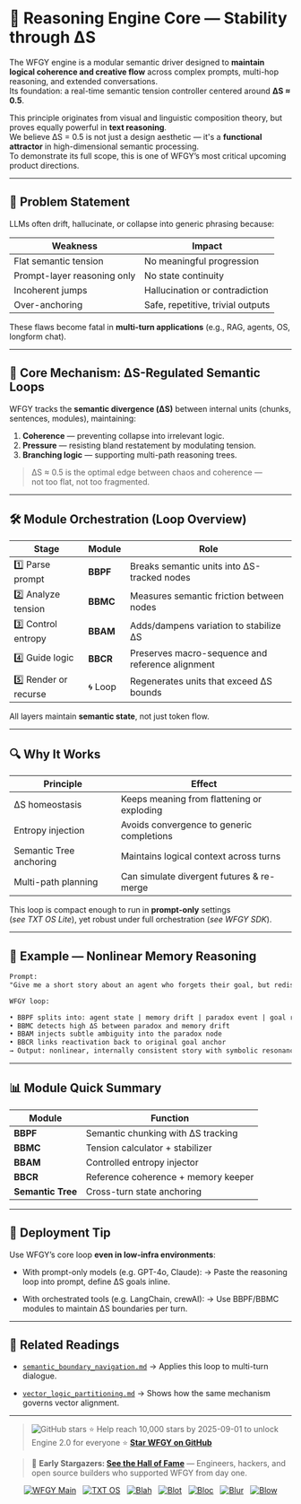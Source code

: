 # 🧠 Reasoning Engine Core — Stability through ΔS

The WFGY engine is a modular semantic driver designed to **maintain logical coherence and creative flow** across complex prompts, multi-hop reasoning, and extended conversations.  
Its foundation: a real-time semantic tension controller centered around **ΔS ≈ 0.5**.

This principle originates from visual and linguistic composition theory, but proves equally powerful in **text reasoning**.  
We believe ΔS = 0.5 is not just a design aesthetic — it's a **functional attractor** in high-dimensional semantic processing.  
To demonstrate its full scope, this is one of WFGY’s most critical upcoming product directions.

---

## 📌 Problem Statement

LLMs often drift, hallucinate, or collapse into generic phrasing because:

| Weakness                    | Impact                            |
| --------------------------- | --------------------------------- |
| Flat semantic tension       | No meaningful progression         |
| Prompt-layer reasoning only | No state continuity               |
| Incoherent jumps            | Hallucination or contradiction    |
| Over-anchoring              | Safe, repetitive, trivial outputs |

These flaws become fatal in **multi-turn applications** (e.g., RAG, agents, OS, longform chat).

---

## 🧩 Core Mechanism: ΔS-Regulated Semantic Loops

WFGY tracks the **semantic divergence (ΔS)** between internal units (chunks, sentences, modules), maintaining:

1. **Coherence** — preventing collapse into irrelevant logic.  
2. **Pressure** — resisting bland restatement by modulating tension.  
3. **Branching logic** — supporting multi-path reasoning trees.

> ΔS ≈ 0.5 is the optimal edge between chaos and coherence —  
> not too flat, not too fragmented.

---

## 🛠 Module Orchestration (Loop Overview)

| Stage                 | Module   | Role                                             |
| --------------------- | -------- | ------------------------------------------------ |
| 1️⃣ Parse prompt      | **BBPF** | Breaks semantic units into ΔS-tracked nodes      |
| 2️⃣ Analyze tension   | **BBMC** | Measures semantic friction between nodes         |
| 3️⃣ Control entropy   | **BBAM** | Adds/dampens variation to stabilize ΔS           |
| 4️⃣ Guide logic       | **BBCR** | Preserves macro-sequence and reference alignment |
| 5️⃣ Render or recurse | 🌀 Loop  | Regenerates units that exceed ΔS bounds          |

All layers maintain **semantic state**, not just token flow.

---

## 🔍 Why It Works

| Principle               | Effect                                     |
| ----------------------- | ------------------------------------------ |
| ΔS homeostasis          | Keeps meaning from flattening or exploding |
| Entropy injection       | Avoids convergence to generic completions  |
| Semantic Tree anchoring | Maintains logical context across turns     |
| Multi-path planning     | Can simulate divergent futures & re-merge  |

This loop is compact enough to run in **prompt-only** settings  
(*see TXT OS Lite*), yet robust under full orchestration (*see WFGY SDK*).

---

## 🧪 Example — Nonlinear Memory Reasoning

```txt
Prompt:
"Give me a short story about an agent who forgets their goal, but rediscovers it through a paradox."

WFGY loop:

• BBPF splits into: agent state | memory drift | paradox event | goal reactivation  
• BBMC detects high ΔS between paradox and memory drift  
• BBAM injects subtle ambiguity into the paradox node  
• BBCR links reactivation back to original goal anchor  
→ Output: nonlinear, internally consistent story with symbolic resonance
````

---

## 📊 Module Quick Summary

| Module            | Function                            |
| ----------------- | ----------------------------------- |
| **BBPF**          | Semantic chunking with ΔS tracking  |
| **BBMC**          | Tension calculator + stabilizer     |
| **BBAM**          | Controlled entropy injector         |
| **BBCR**          | Reference coherence + memory keeper |
| **Semantic Tree** | Cross-turn state anchoring          |

---

## 📍 Deployment Tip

Use WFGY’s core loop **even in low-infra environments**:

* With prompt-only models (e.g. GPT-4o, Claude):
  → Paste the reasoning loop into prompt, define ΔS goals inline.

* With orchestrated tools (e.g. LangChain, crewAI):
  → Use BBPF/BBMC modules to maintain ΔS boundaries per turn.

---

## 📘 Related Readings

* [`semantic_boundary_navigation.md`](./semantic_boundary_navigation.md)
  → Applies this loop to multi-turn dialogue.

* [`vector_logic_partitioning.md`](./vector_logic_partitioning.md)
  → Shows how the same mechanism governs vector alignment.

---

> <img src="https://img.shields.io/github/stars/onestardao/WFGY?style=social" alt="GitHub stars"> ⭐ Help reach 10,000 stars by 2025-09-01 to unlock Engine 2.0 for everyone  ⭐ <strong><a href="https://github.com/onestardao/WFGY">Star WFGY on GitHub</a></strong>

> 👑 **Early Stargazers: [See the Hall of Fame](https://github.com/onestardao/WFGY/tree/main/stargazers)** —
> Engineers, hackers, and open source builders who supported WFGY from day one.

<div align="center">

[![WFGY Main](https://img.shields.io/badge/WFGY-Main-red?style=flat-square)](https://github.com/onestardao/WFGY)
 
[![TXT OS](https://img.shields.io/badge/TXT%20OS-Reasoning%20OS-orange?style=flat-square)](https://github.com/onestardao/WFGY/tree/main/OS)
 
[![Blah](https://img.shields.io/badge/Blah-Semantic%20Embed-yellow?style=flat-square)](https://github.com/onestardao/WFGY/tree/main/OS/BlahBlahBlah)
 
[![Blot](https://img.shields.io/badge/Blot-Persona%20Core-green?style=flat-square)](https://github.com/onestardao/WFGY/tree/main/OS/BlotBlotBlot)
 
[![Bloc](https://img.shields.io/badge/Bloc-Reasoning%20Compiler-blue?style=flat-square)](https://github.com/onestardao/WFGY/tree/main/OS/BlocBlocBloc)
 
[![Blur](https://img.shields.io/badge/Blur-Text2Image%20Engine-navy?style=flat-square)](https://github.com/onestardao/WFGY/tree/main/OS/BlurBlurBlur)
 
[![Blow](https://img.shields.io/badge/Blow-Game%20Logic-purple?style=flat-square)](https://github.com/onestardao/WFGY/tree/main/OS/BlowBlowBlow)

</div>
